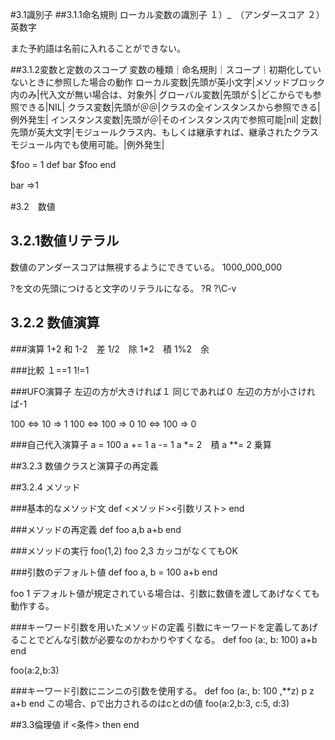 



#3.1識別子
##3.1.1命名規則
ローカル変数の識別子
１）_　（アンダースコア
２）英数字

また予約語は名前に入れることができない。

##3.1.2変数と定数のスコープ
変数の種類｜命名規則｜スコープ｜初期化していないときに参照した場合の動作
ローカル変数|先頭が英小文字|メソッドブロック内のみ|代入文が無い場合は、対象外|
グローバル変数|先頭が＄|どこからでも参照できる|NIL|
クラス変数|先頭が＠＠|クラスの全インスタンスから参照できる|例外発生|
インスタンス変数|先頭が＠|そのインスタンス内で参照可能|nil|
定数|先頭が英大文字|モジュールクラス内、もしくは継承すれば、継承されたクラスモジュール内でも使用可能。|例外発生|

$foo = 1
def bar
 $foo
end

bar =>1　

#3.2　数値
## 3.2.1数値リテラル
数値のアンダースコアは無視するようにできている。
1000_000_000

?を文の先頭につけると文字のリテラルになる。
?R
?\C-v

## 3.2.2 数値演算

###演算
1+2 和
1-2　差
1/2　除
1*2　積
1%2　余

###比較
１==1 
1!=1

###UFO演算子
左辺の方が大きければ１
同じであれば０
左辺の方が小さければ-1

100 <=> 10 => 1
100 <=> 100 => 0
10 <=> 100 => 0

###自己代入演算子
a = 100
a += 1
a -= 1
a *= 2　積
a **= 2 乗算

##3.2.3 数値クラスと演算子の再定義

##3.2.4 メソッド

###基本的なメソッド文
def <メソッド><引数リスト>
end 

###メソッドの再定義
def foo a,b
 a+b
end

###メソッドの実行
foo(1,2)
foo 2,3 カッコがなくてもOK


###引数のデフォルト値
def foo a, b = 100
 a+b
end

foo 1 デフォルト値が規定されている場合は、引数に数値を渡してあげなくても動作する。


###キーワード引数を用いたメソッドの定義
引数にキーワードを定義してあげることでどんな引数が必要なのかわかりやすくなる。
def foo (a:, b: 100)
 a+b
end

foo(a:2,b:3)

###キーワード引数にニンニの引数を使用する。
def foo (a:, b: 100 ,**z)
 p z
 a+b
end
この場合、pで出力されるのはcとdの値
foo(a:2,b:3, c:5, d:3)

##3.3倫理値
if <条件> then
end

